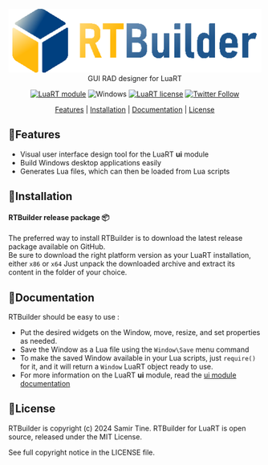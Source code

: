 <div align="center">

![RTBuilder][title]  
GUI RAD designer for LuaRT

[![LuaRT module](https://badgen.net/badge/Made%20with/LuaRT/yellow)](https://www.luart.org/)
![Windows](https://badgen.net/badge/Windows/Vista%20and%20later/blue?icon=windows)
[![LuaRT license](https://badgen.net/badge/License/MIT/green)](#license)
[![Twitter Follow](https://img.shields.io/twitter/follow/__LuaRT__?style=social)](https://www.twitter.com/__LuaRT__)

[Features](#small_blue_diamondfeatures) |
[Installation](#small_blue_diamondinstallation) |
[Documentation](https://www.luart.org/doc/json/index.html) |
[License](#small_blue_diamondlicense)

</div>
   
## :small_blue_diamond:Features

- Visual user interface design tool for the LuaRT **ui** module
- Build Windows desktop applications easily
- Generates Lua files, which can then be loaded from Lua scripts
  
## :small_blue_diamond:Installation

#### RTBuilder release package :package:

The preferred way to install RTBuilder is to download the latest release package available on GitHub.  
Be sure to download the right platform version as your LuaRT installation, either `x86` or `x64`
Just unpack the downloaded archive and extract its content in the folder of your choice.
  
## :small_blue_diamond:Documentation
  
RTBuilder should be easy to use :
- Put the desired widgets on the Window, move, resize, and set properties as needed.
- Save the Window as a Lua file using the `Window\Save` menu command
- To make the saved Window available in your Lua scripts, just `require()` for it, and it will return a `Window` LuaRT object ready to use.
- For more information on the LuaRT **ui** module, read the [ui module documentation](http://www.luart.org/doc/ui/index.html)


## :small_blue_diamond:License
  
RTBuilder is copyright (c) 2024 Samir Tine.
RTBuilder for LuaRT is open source, released under the MIT License.

See full copyright notice in the LICENSE file.

[title]: contrib/RTBuilder.png
